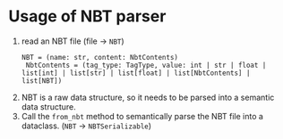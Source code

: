 # Usage of NBT parser

1. read an NBT file (file -> `NBT`)
   ```bnf
   NBT = (name: str, content: NbtContents)
    NbtContents = (tag_type: TagType, value: int | str | float | list[int] | list[str] | list[float] | list[NbtContents] | list[NBT])
   ```
2. NBT is a raw data structure, so it needs to be parsed into a semantic data structure.
3. Call the `from_nbt` method to semantically parse the NBT file into a dataclass. (`NBT` -> `NBTSerializable`)